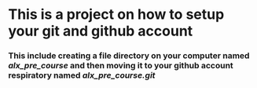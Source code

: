﻿# This is a project on how to setup your git and github account
### This include creating a file directory on your computer named *alx_pre_course* and then moving it to your github account respiratory named *alx_pre_course.git*